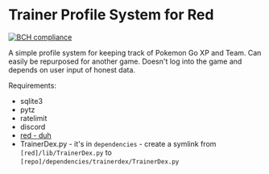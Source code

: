 # Trainer Profile System for Red
[![BCH compliance](https://bettercodehub.com/edge/badge/PokemonGoEastKent/red-trainergo?branch=master)](https://bettercodehub.com/)

A simple profile system for keeping track of Pokemon Go XP and Team. Can easily be repurposed for another game. Doesn't log into the game and depends on user input of honest data.

Requirements:
* sqlite3
* pytz
* ratelimit
* discord
* [red - duh](https://github.com/Cog-Creators/Red-DiscordBot)
* TrainerDex.py - it's in `dependencies` - create a symlink from `[red]/lib/TrainerDex.py` to `[repo]/dependencies/trainerdex/TrainerDex.py`